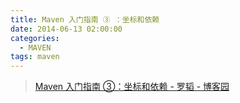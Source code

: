 ```yaml
---
title: Maven 入门指南 ③ ：坐标和依赖
date: 2014-06-13 02:00:00
categories:
  - MAVEN
tags: maven
---
```


> [Maven 入门指南 ③：坐标和依赖 - 罗韬 - 博客园](http://www.cnblogs.com/luotaoyeah/p/3784901.html)
